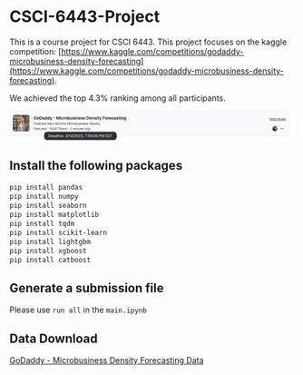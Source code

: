 # CSCI-6443-Project

This is a course project for CSCI 6443. This project focuses on the kaggle competition: [https://www.kaggle.com/competitions/godaddy-microbusiness-density-forecasting](https://www.kaggle.com/competitions/godaddy-microbusiness-density-forecasting).

We achieved the top 4.3% ranking among all participants.

![current standing](PB.png)

## Install the following packages

```
pip install pandas
pip install numpy
pip install seaborn
pip install matplotlib
pip install tqdm
pip install scikit-learn
pip install lightgbm
pip install xgboost
pip install catboost

```

## Generate a submission file

Please use `run all` in the `main.ipynb`

## Data Download

[GoDaddy - Microbusiness Density Forecasting Data](https://www.kaggle.com/competitions/godaddy-microbusiness-density-forecasting/data)
